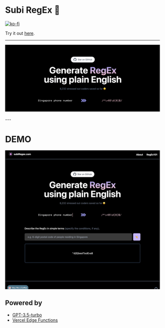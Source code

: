 # Subi RegEx 🔮

[![ko-fi](https://ko-fi.com/img/githubbutton_sm.svg)](https://ko-fi.com/J3J4JAD3Q)

Try it out [here](https://www.subiregex.com).

---
<p align="center">
<img src="https://github.com/legendkong/subi-public/blob/main/public/readmebanner.png?raw=true" width="1000"></img>
</p>
---

# DEMO
<p align="center">
<img src="https://github.com/legendkong/subi-public/blob/main/public/demogif.gif?raw=true" width="1000"></img>
</p>

## Powered by
- [GPT-3.5-turbo](https://openai.com/blog/introducing-chatgpt-and-whisper-apis)
- [Vercel Edge Functions](https://vercel.com/dashboard)
